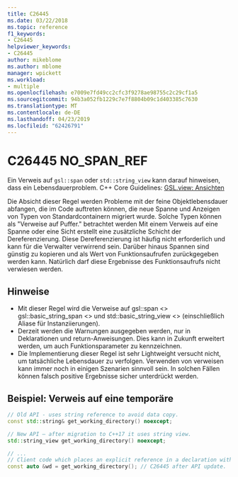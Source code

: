 ```yaml
---
title: C26445
ms.date: 03/22/2018
ms.topic: reference
f1_keywords:
- C26445
helpviewer_keywords:
- C26445
author: mikeblome
ms.author: mblome
manager: wpickett
ms.workload:
- multiple
ms.openlocfilehash: e7009e7fd49cc2cfc3f9278ae98755c2c29cf1a5
ms.sourcegitcommit: 94b3a052fb1229c7e7f8804b09c1d403385c7630
ms.translationtype: MT
ms.contentlocale: de-DE
ms.lasthandoff: 04/23/2019
ms.locfileid: "62426791"
---
```

# <a name="c26445-nospanref"></a>C26445 NO_SPAN_REF
Ein Verweis auf `gsl::span` oder `std::string_view` kann darauf hinweisen, dass ein Lebensdauerproblem.
C++ Core Guidelines: [GSL.view: Ansichten](https://github.com/isocpp/CppCoreGuidelines/blob/master/CppCoreGuidelines.md#gslview-views)

Die Absicht dieser Regel werden Probleme mit der feine Objektlebensdauer abfangen, die im Code auftreten können, die neue Spanne und Anzeigen von Typen von Standardcontainern migriert wurde. Solche Typen können als "Verweise auf Puffer." betrachtet werden Mit einem Verweis auf eine Spanne oder eine Sicht erstellt eine zusätzliche Schicht der Dereferenzierung. Diese Dereferenzierung ist häufig nicht erforderlich und kann für die Verwalter verwirrend sein. Darüber hinaus Spannen sind günstig zu kopieren und als Wert von Funktionsaufrufen zurückgegeben werden kann. Natürlich darf diese Ergebnisse des Funktionsaufrufs nicht verwiesen werden.

## <a name="remarks"></a>Hinweise

- Mit dieser Regel wird die Verweise auf gsl::span <> gsl::basic_string_span <> und std::basic_string_view <> (einschließlich Aliase für Instanziierungen).
- Derzeit werden die Warnungen ausgegeben werden, nur in Deklarationen und return-Anweisungen. Dies kann in Zukunft erweitert werden, um auch Funktionsparameter zu kennzeichnen.
- Die Implementierung dieser Regel ist sehr Lightweight versucht nicht, um tatsächliche Lebensdauer zu verfolgen. Verwenden von verweisen kann immer noch in einigen Szenarien sinnvoll sein. In solchen Fällen können falsch positive Ergebnisse sicher unterdrückt werden.

## <a name="example-reference-to-a-temporary"></a>Beispiel: Verweis auf eine temporäre

```cpp
// Old API - uses string reference to avoid data copy.
const std::string& get_working_directory() noexcept;

// New API – after migration to C++17 it uses string view.
std::string_view get_working_directory() noexcept;

// ...
// Client code which places an explicit reference in a declaration with auto specifier.
const auto &wd = get_working_directory(); // C26445 after API update.
```
